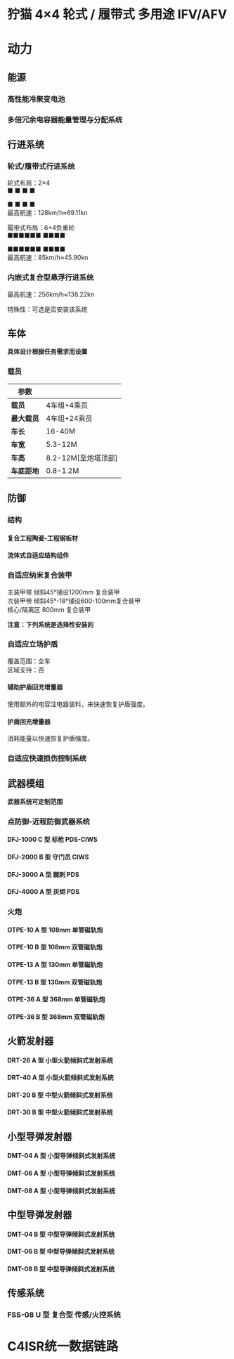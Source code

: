 # 狞猫 4×4 轮式 / 履带式 多用途 IFV/AFV

# 动力

## 能源

### 高性能冷聚变电池

### 多倍冗余电容器能量管理与分配系统

## 行进系统

### 轮式/履带式行进系统

轮式布局：2×4  
■    ■    ■    ■  

■    ■    ■    ■  
最高航速：128km/h≈69.11kn



履带式布局：6+4负重轮  
■■■■■■      ■■■■  

■■■■■■      ■■■■  
最高航速：85km/h≈45.90kn  

### 内嵌式复合型悬浮行进系统

最高航速：256km/h≈138.22kn  

特殊性：可选是否安装该系统

## 车体

**具体设计根据任务需求而设置**

### 载员

| **参数** |                     |
| ------------ | ------------------- |
| **载员**     | 4车组+4乘员         |
| **最大载员**| 4车组+24乘员 |
| **车长**     | 16-40M               |
| **车宽**     | 5.3-12M                |
| **车高**     | 8.2-12M[至炮塔顶部] |
| **车底距地** | 0.8-1.2M            |

## 防御

### 结构

#### 复合工程陶瓷-工程钢板材

#### 流体式自适应结构组件



### 自适应纳米复合装甲

主装甲带 倾斜45°铺设1200mm 复合装甲  
次装甲带 倾斜45°-18°铺设600-100mm复合装甲   
核心/隔离区 800mm 复合装甲   



**注意：下列系统是选择性安装的**

### 自适应立场护盾

覆盖范围：全车  
区域支持：否  

#### 辅助护盾回充增量器

使用额外的电容注电器装料，来快速恢复护盾强度。

#### 护盾回充增量器

消耗能量以快速恢复护盾强度。

### 自适应快速损伤控制系统



## 武器模组

**武器系统可定制范围**

### 点防御-近程防御武器系统

#### DFJ-1000 C 型 标枪 PDS-CIWS

####  DFJ-2000 B 型 守门员 CIWS

#### DFJ-3000 A 型 棘刺 PDS

#### DFJ-4000 A 型 灰烬 PDS

### 火炮

#### OTPE-10 A 型 108mm 单管磁轨炮
#### OTPE-10 B 型 108mm 双管磁轨炮
#### OTPE-13 A 型 130mm 单管磁轨炮
#### OTPE-13 B 型 130mm 双管磁轨炮
#### OTPE-36 A 型 368mm 单管磁轨炮
#### OTPE-36 B 型 368mm 双管磁轨炮

## 火箭发射器

#### DRT-26 A 型 小型火箭倾斜式发射系统

#### DRT-40 A 型 小型火箭倾斜式发射系统

#### DRT-20 B 型 中型火箭倾斜式发射系统

#### DRT-30 B 型 中型火箭倾斜式发射系统

## 小型导弹发射器

#### DMT-04 A 型 小型导弹倾斜式发射系统

#### DMT-06 A 型 小型导弹倾斜式发射系统

#### DMT-08 A 型 小型导弹倾斜式发射系统

## 中型导弹发射器

#### DMT-04 B 型 中型导弹倾斜式发射系统

#### DMT-06 B 型 中型导弹倾斜式发射系统

#### DMT-08 B 型 中型导弹倾斜式发射系统



## 传感系统

### FSS-08 U 型 复合型 传感/火控系统



#  C4ISR统一数据链路